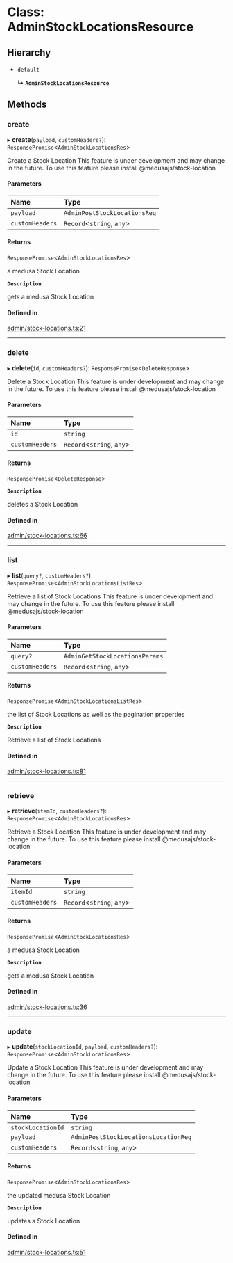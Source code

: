 # Class: AdminStockLocationsResource

## Hierarchy

- `default`

  ↳ **`AdminStockLocationsResource`**

## Methods

### create

▸ **create**(`payload`, `customHeaders?`): `ResponsePromise`<`AdminStockLocationsRes`\>

Create a Stock Location
 This feature is under development and may change in the future.
To use this feature please install @medusajs/stock-location

#### Parameters

| Name | Type |
| :------ | :------ |
| `payload` | `AdminPostStockLocationsReq` |
| `customHeaders` | `Record`<`string`, `any`\> |

#### Returns

`ResponsePromise`<`AdminStockLocationsRes`\>

a medusa Stock Location

**`Description`**

gets a medusa Stock Location

#### Defined in

[admin/stock-locations.ts:21](https://github.com/medusajs/medusa/blob/33df8122b/packages/medusa-js/src/resources/admin/stock-locations.ts#L21)

___

### delete

▸ **delete**(`id`, `customHeaders?`): `ResponsePromise`<`DeleteResponse`\>

Delete a Stock Location
 This feature is under development and may change in the future.
To use this feature please install @medusajs/stock-location

#### Parameters

| Name | Type |
| :------ | :------ |
| `id` | `string` |
| `customHeaders` | `Record`<`string`, `any`\> |

#### Returns

`ResponsePromise`<`DeleteResponse`\>

**`Description`**

deletes a Stock Location

#### Defined in

[admin/stock-locations.ts:66](https://github.com/medusajs/medusa/blob/33df8122b/packages/medusa-js/src/resources/admin/stock-locations.ts#L66)

___

### list

▸ **list**(`query?`, `customHeaders?`): `ResponsePromise`<`AdminStockLocationsListRes`\>

Retrieve a list of Stock Locations
 This feature is under development and may change in the future.
To use this feature please install @medusajs/stock-location

#### Parameters

| Name | Type |
| :------ | :------ |
| `query?` | `AdminGetStockLocationsParams` |
| `customHeaders` | `Record`<`string`, `any`\> |

#### Returns

`ResponsePromise`<`AdminStockLocationsListRes`\>

the list of Stock Locations as well as the pagination properties

**`Description`**

Retrieve a list of Stock Locations

#### Defined in

[admin/stock-locations.ts:81](https://github.com/medusajs/medusa/blob/33df8122b/packages/medusa-js/src/resources/admin/stock-locations.ts#L81)

___

### retrieve

▸ **retrieve**(`itemId`, `customHeaders?`): `ResponsePromise`<`AdminStockLocationsRes`\>

Retrieve a Stock Location
 This feature is under development and may change in the future.
To use this feature please install @medusajs/stock-location

#### Parameters

| Name | Type |
| :------ | :------ |
| `itemId` | `string` |
| `customHeaders` | `Record`<`string`, `any`\> |

#### Returns

`ResponsePromise`<`AdminStockLocationsRes`\>

a medusa Stock Location

**`Description`**

gets a medusa Stock Location

#### Defined in

[admin/stock-locations.ts:36](https://github.com/medusajs/medusa/blob/33df8122b/packages/medusa-js/src/resources/admin/stock-locations.ts#L36)

___

### update

▸ **update**(`stockLocationId`, `payload`, `customHeaders?`): `ResponsePromise`<`AdminStockLocationsRes`\>

Update a Stock Location
 This feature is under development and may change in the future.
To use this feature please install @medusajs/stock-location

#### Parameters

| Name | Type |
| :------ | :------ |
| `stockLocationId` | `string` |
| `payload` | `AdminPostStockLocationsLocationReq` |
| `customHeaders` | `Record`<`string`, `any`\> |

#### Returns

`ResponsePromise`<`AdminStockLocationsRes`\>

the updated medusa Stock Location

**`Description`**

updates a Stock Location

#### Defined in

[admin/stock-locations.ts:51](https://github.com/medusajs/medusa/blob/33df8122b/packages/medusa-js/src/resources/admin/stock-locations.ts#L51)
